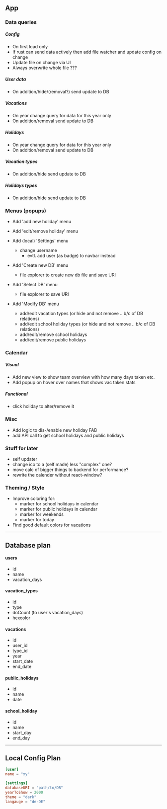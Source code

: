 ## App

### Data queries

##### Config

- On first load only
- If rust can send data actively then add file watcher and update config on change
- Update file on change via UI
- Always overwrite whole file ???

##### User data

- On addition/hide/(removal?) send update to DB

##### Vacations

- On year change query for data for this year only
- On addition/removal send update to DB

##### Holidays

- On year change query for data for this year only
- On addition/removal send update to DB

##### Vacation types

- On addition/hide send update to DB

##### Holidays types

- On addition/hide send update to DB

### Menus (popups)

- Add 'add new holiday' menu
- Add 'edit/remove holiday' menu

- Add (local) 'Settings' menu
  - change username
    - evtl. add user (as badge) to navbar instead
- Add 'Create new DB' menu
  - file explorer to create new db file and save URI
- Add 'Select DB' menu
  - file explorer to save URI
- Add 'Modify DB' menu
  - add/edit vacation types
    (or hide and not remove .. b/c of DB relations)
  - add/edit school holiday types
    (or hide and not remove .. b/c of DB relations)
  - add/edit/remove school holidays
  - add/edit/remove public holidays

### Calendar

##### Visual

- Add new view to show team overview with how many days taken etc.
- Add popup on hover over names that shows vac taken stats

##### Functional

- click holiday to alter/remove it

### Misc

- Add logic to dis-/enable new holiday FAB
- add API call to get school holidays and public holidays

### Stuff for later

- self updater
- change ico to a (self made) less "complex" one?
- move calc of bigger things to backend for performance?
- rewrite the calender without react-window?

### Theming / Style

- Improve coloring for:
  - marker for school holidays in calendar
  - marker for public holidays in calendar
  - marker for weekends
  - marker for today
- Find good default colors for vacations

---

## Database plan

#### users

- id
- name
- vacation_days

#### vacation_types

- id
- type
- doCount (to user's vacation_days)
- hexcolor

#### vacations

- id
- user_id
- type_id
- year
- start_date
- end_date

#### public_holidays

- id
- name
- date

#### school_holiday

- id
- name
- start_day
- end_day

---

## Local Config Plan

```toml
[user]
name = "xy"

[settings]
databaseURI = "path/to/DB"
yearToShow = 2000
theme = "dark"
langauge = "de-DE"
```

